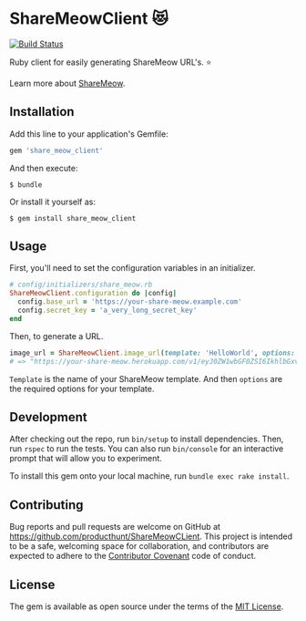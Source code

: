 # ShareMeowClient :heart_eyes_cat:
[![Build Status](https://travis-ci.org/producthunt/ShareMeowClient.svg?branch=master)](https://travis-ci.org/producthunt/ShareMeowClient)

Ruby client for easily generating ShareMeow URL's. :star:

Learn more about [ShareMeow](https://github.com/producthunt/ShareMeow).


## Installation

Add this line to your application's Gemfile:

```ruby
gem 'share_meow_client'
```

And then execute:

    $ bundle

Or install it yourself as:

    $ gem install share_meow_client

## Usage

First, you'll need to set the configuration variables in an initializer.

```Ruby
# config/initializers/share_meow.rb
ShareMeowClient.configuration do |config|
  config.base_url = 'https://your-share-meow.example.com'
  config.secret_key = 'a_very_long_secret_key'
end
```

Then, to generate a URL.

```Ruby
image_url = ShareMeowClient.image_url(template: 'HelloWorld', options: { message: 'Hi' })
# => "https://your-share-meow.herokuapp.com/v1/eyJ0ZW1wbGF0ZSI6IkhlbGxvV29ybGQiLCJtZXNzYWdlIjoiSGVsbG8ifQ==/-lgitNQmEs9NaiWyOCHeV137D80=/image.jpg"
```

`Template` is the name of your ShareMeow template. And then `options` are the required options for your template.

## Development

After checking out the repo, run `bin/setup` to install dependencies. Then, run `rspec` to run the tests. You can also run `bin/console` for an interactive prompt that will allow you to experiment.

To install this gem onto your local machine, run `bundle exec rake install`.

## Contributing

Bug reports and pull requests are welcome on GitHub at https://github.com/producthunt/ShareMeowCLient. This project is intended to be a safe, welcoming space for collaboration, and contributors are expected to adhere to the [Contributor Covenant](http://contributor-covenant.org/) code of conduct.


## License

The gem is available as open source under the terms of the [MIT License](http://opensource.org/licenses/MIT).
